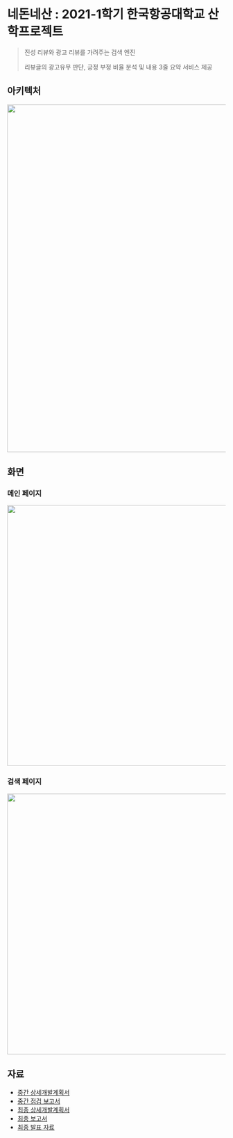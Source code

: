 # 네돈네산 : 2021-1학기 한국항공대학교 산학프로젝트

> 진성 리뷰와 광고 리뷰를 가려주는 검색 엔진
> 
> 리뷰글의 광고유무 판단, 긍정 부정 비율 분석 및 내용 3줄 요약 서비스 제공

## 아키텍처

<img src="https://user-images.githubusercontent.com/64150179/146236144-14563c06-4194-4600-b056-1b4997ff673d.png" width=800>

## 화면
### 메인 페이지
<img src="https://user-images.githubusercontent.com/44547064/122673303-c154d400-d20a-11eb-9f02-c2c9a90e9762.png" width=600> 

### 검색 페이지
<img src="https://user-images.githubusercontent.com/44547064/122673252-85217380-d20a-11eb-9e8d-37bd1f8b765f.png" width=600>

## 자료

- [중간 상세개발계획서](https://docs.google.com/spreadsheets/d/1WpsotvHSVah0J4SObNJf5LgD_q3xLkal/edit?usp=sharing&ouid=115901748971551884682&rtpof=true&sd=true)
- [중간 점검 보고서](https://docs.google.com/document/d/15q5aI_RDiCBvUxM_8YI8ell32kpYOjqRY6Fsh__-Nwc/edit?usp=sharing)
- [최종 상세개발계획서](https://docs.google.com/spreadsheets/d/1f7GE1Ws_I1xEgCVy7i6iWlWX6KWyKiUM/edit?usp=sharing&ouid=115901748971551884682&rtpof=true&sd=true)
- [최종 보고서](https://docs.google.com/document/d/1FA_qniFdbPvY9_F8ZvQeS4zgHvKNQpM-/edit?usp=sharing&ouid=115901748971551884682&rtpof=true&sd=true)
- [최종 발표 자료](https://docs.google.com/presentation/d/1G8jvCd6odpTijo5uInihMRfkBWwGwkB6/edit?usp=sharing&ouid=115901748971551884682&rtpof=true&sd=true)
